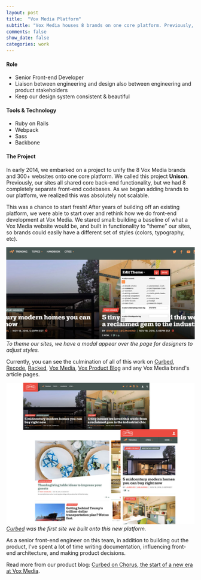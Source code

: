 ```yaml
---
layout: post
title:  "Vox Media Platform"
subtitle: "Vox Media houses 8 brands on one core platform. Previously, each site had their own custom front-end code base. We've spent the last year unifying, refactoring, and thinking of brands beyond the website."
comments: false
show_date: false
categories: work
---
```


#### Role
- Senior Front-end Developer
- Liaison between engineering and design also between engineering and product stakeholders
- Keep our design system consistent & beautiful

#### Tools & Technology
- Ruby on Rails
- Webpack
- Sass
- Backbone

#### The Project
In early 2014, we embarked on a project to unify the 8 Vox Media brands and 300+ websites onto one core platform. We called this project **Unison**. Previously, our sites all shared core back-end functionality, but we had 8 completely separate front-end codebases. As we began adding brands to our platform, we realized this was absolutely not scalable.

This was a chance to start fresh! After years of building off an existing platform, we were able to start over and rethink how we do front-end development at Vox Media. We stared small: building a baseline of what a Vox Media website would be, and built in functionality to "theme" our sites, so brands could easily have a different set of styles (colors, typography, etc).

![Example of tool we use to theme our sites](/assets/images/work/themer.jpg)
*To theme our sites, we have a modal appear over the page for designers to adjust styles.*

Currently, you can see the culmination of all of this work on <a href="http://curbed.com">Curbed</a>, <a href="http://recode.net">Recode</a>, <a href="http://racked.com">Racked</a>, <a href="http://voxmedia.com">Vox Media</a>, <a href="http://product.voxmedia.com">Vox Product Blog</a> and any Vox Media brand's article pages.

![Curbed on Unison](/assets/images/work/curbedhp.jpg)
*<a href="http://curbed.com">Curbed</a> was the first site we built onto this new platform.*

As a senior front-end engineer on this team, in addition to building out the product, I've spent a lot of time writing documentation, influencing front-end architecture, and making product decisions.

Read more from our product blog: [Curbed on Chorus, the start of a new era at Vox Media](http://product.voxmedia.com/2016/2/23/11098476/curbed-on-chorus-the-start-of-a-new-era-at-vox-media).
